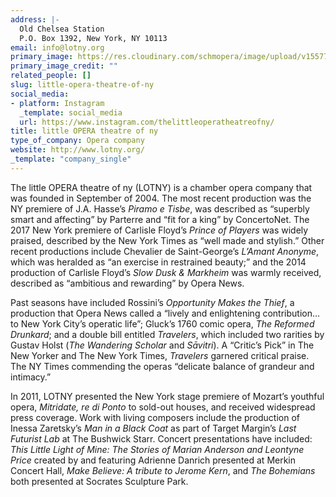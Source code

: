 ```yaml
---
address: |-
  Old Chelsea Station
  P.O. Box 1392, New York, NY 10113
email: info@lotny.org
primary_image: https://res.cloudinary.com/schmopera/image/upload/v1557799195/media/2019/05/206989_196974510340620_2872232_n.jpg
primary_image_credit: ""
related_people: []
slug: little-opera-theatre-of-ny
social_media:
- platform: Instagram
  _template: social_media
  url: https://www.instagram.com/thelittleoperatheatreofny/
title: little OPERA theatre of ny
type_of_company: Opera company
website: http://www.lotny.org/
_template: "company_single"
---
```

The little OPERA theatre of ny (LOTNY) is a chamber opera company that was founded in September of 2004. The most recent production was the NY premiere of J.A. Hasse’s _Piramo e Tisbe_, was described as “superbly smart and affecting” by Parterre and “fit for a king” by ConcertoNet. The 2017 New York premiere of Carlisle Floyd’s _Prince of Players_ was widely praised, described by the New York Times as “well made and stylish.” Other recent productions include Chevalier de Saint-George’s _L’Amant Anonyme_, which was heralded as “an exercise in restrained beauty;” and the 2014 production of Carlisle Floyd’s _Slow Dusk & Markheim_ was warmly received, described as “ambitious and rewarding” by Opera News. 

Past seasons have included Rossini’s _Opportunity Makes the Thief_, a production that Opera News called a “lively and enlightening contribution… to New York City’s operatic life”; Gluck’s 1760 comic opera, _The Reformed Drunkard_; and a double bill entitled _Travelers_, which included two rarities by Gustav Holst (_The Wandering Scholar_ and _Sāvitri_). A “Critic’s Pick” in The New Yorker and The New York Times, _Travelers_ garnered critical praise. The NY Times commending the operas  “delicate balance of grandeur and intimacy.” 

In 2011, LOTNY presented the New York stage premiere of Mozart’s youthful opera, _Mitridate, re di Ponto_ to sold-out houses, and received widespread press coverage. Work with living composers include the production of Inessa Zaretsky’s _Man in a Black Coat_ as part of Target Margin’s _Last Futurist Lab_ at The Bushwick Starr. Concert presentations have included: _This Little Light of Mine: The Stories of Marian Anderson and Leontyne Price_ created by and featuring Adrienne Danrich presented at Merkin Concert Hall, _Make Believe: A tribute to Jerome Kern_, and _The Bohemians_ both presented at Socrates Sculpture Park.